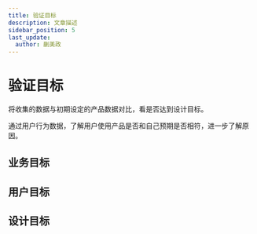 ```yaml
---
title: 验证目标
description: 文章描述
sidebar_position: 5
last_update:
  author: 蒯美政
---
```


# 验证目标

将收集的数据与初期设定的产品数据对比，看是否达到设计目标。

通过用户行为数据，了解用户使用产品是否和自己预期是否相符，进一步了解原因。

## 业务目标

## 用户目标

## 设计目标

